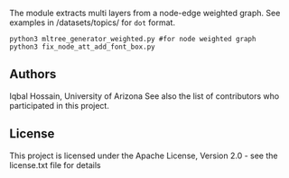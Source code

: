 The module extracts multi layers from a node-edge weighted graph. See examples in /datasets/topics/ for `dot` format.
```
python3 mltree_generator_weighted.py #for node weighted graph 
python3 fix_node_att_add_font_box.py
```


## Authors
Iqbal Hossain, University of Arizona
See also the list of contributors who participated in this project.

## License
This project is licensed under the Apache License, Version 2.0 - see the license.txt file for details
